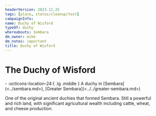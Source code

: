 ```yaml
---
headerVersion: 2023.11.25
tags: [place, status/cleanup/text]
campaignInfo:
name: Duchy of Wisford
typeOf: duchy
whereabouts: Sembara
dm_owner: mike
dm_notes: important
title: Duchy of Wisford
---
```

# The Duchy of Wisford
<div class="grid cards ext-narrow-margin ext-one-column" markdown>
-    :octicons-location-24:{ .lg .middle } A duchy in [Sembara](<../sembara.md>), [Greater Sembara](<../../greater-sembara.md>)  
</div>


One of the original ancient duchies that formed Sembara. Still a powerful and rich land, with significant agricultural wealth including cattle, wheat, and cheese production.



